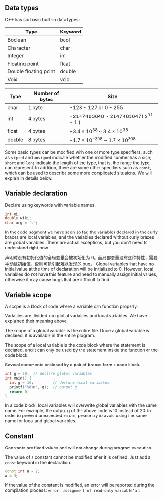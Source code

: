 ## Data types

C++ has six basic built-in data types:

| Type   |  Keyword  |
| ---- | ------ |
| Boolean  | bool   |
| Character  | char   |
| Integer   | int  |
| Floating point | float  |
| Double floating point | double |
| Void | void   |

| Type   | Number of bytes  | Size                                              |
| ------ | ----- | ----------------------------------------------- |
| char   | 1 byte | -128 ~ 127 or 0 ~ 255                           |
| int    | 4 bytes | -2147483648 ~ 2147483647( $2^{31} - 1$ )        |
| float  | 4 bytes |  $-3.4\times 10^{38}$ ~ $3.4\times 10^{38}$     |
| double | 8 bytes |  $-1.7\times 10^{-308}$ ~ $1.7\times 10^{308}$  |

Some basic types can be modified with one or more type specifiers, such as `signed` and `unsigned` indicate whether the modified number has a sign; `short` and `long` indicate the length of the type, that is, the range the type can represent. In addition, there are some other specifiers such as `const`, which can be used to describe some more complicated situaions. We will explain in details below.

## Variable declaration

Declare using keywords with variable names.

```c++
int oi;
double wiki;
char org = 'c';
```

In the code segment we have seen so far, the variables declared in the curly braces are local variables, and the variables declared without curly braces are global variables. There are actual exceptions, but you don't need to understand right now.

声明时没有初始化值的全局变量会被初始化为 0。而局部变量没有这种特性，需要手动赋初始值，否则可能引起难以发现的 bug。
Global variables that have no initial value at the time of declaration will be initialized to 0. However, local variables do not have this feature and need to manually assign initial values, otherwise it may cause bugs that are difficult to find.

## Variable scope

A scope is a block of code where a variable can function properly.

Variables are divided into global variables and local variables. We have explained their meaning above.

The scope of a global variable is the entire file. Once a global variable is declared, it is available in the entire program.

The scope of a local variable is the code block where the statement is declared, and it can only be used by the statement inside the function or the code block.

Several statements enclosed by a pair of braces form a code block.

```c++
int g = 20;  // declare global variables
int main() {
  int g = 10;         // declare local variables
  printf("%d\n", g);  // output g
  return 0;
}
```

In a code block, local variables will overwrite global variables with the same name. For example, the output g of the above code is 10 instead of 20. In order to prevent unexpected errors, please try to avoid using the same name for local and global variables.

## Constant

Constants are fixed values and will not change during program execution.

The value of a constant cannot be modified after it is defined. Just add a `const` keyword in the declaration.

```c++
const int a = 2;
a = 3;
```

If the value of the constant is modified, an error will be reported during the compilation process: `error: assignment of read-only variable‘a’`.
